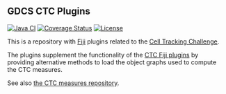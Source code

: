 GDCS CTC Plugins
----------------

[![Java CI](https://github.com/aherbert/gdsc-ctc-plugins/actions/workflows/build.yml/badge.svg)](https://github.com/aherbert/gdsc-ctc-plugins/actions/workflows/build.yml)
[![Coverage Status](https://codecov.io/gh/aherbert/gdsc-ctc-plugins/branch/main/graph/badge.svg)](https://app.codecov.io/gh/aherbert/gdsc-ctc-plugins)
[![License](http://img.shields.io/:license-mit-blue.svg)](https://opensource.org/license/mit)

This is a repository with [Fiji](http://fiji.sc) plugins related to the
[Cell Tracking Challenge](http://www.celltrackingchallenge.net).

The plugins supplement the functionality of the
[CTC Fiji plugins](https://github.com/CellTrackingChallenge/fiji-plugins) by providing
alternative methods to load the object graphs used to compute the CTC measures.

See also [the CTC measures repository](https://github.com/CellTrackingChallenge/measures).
